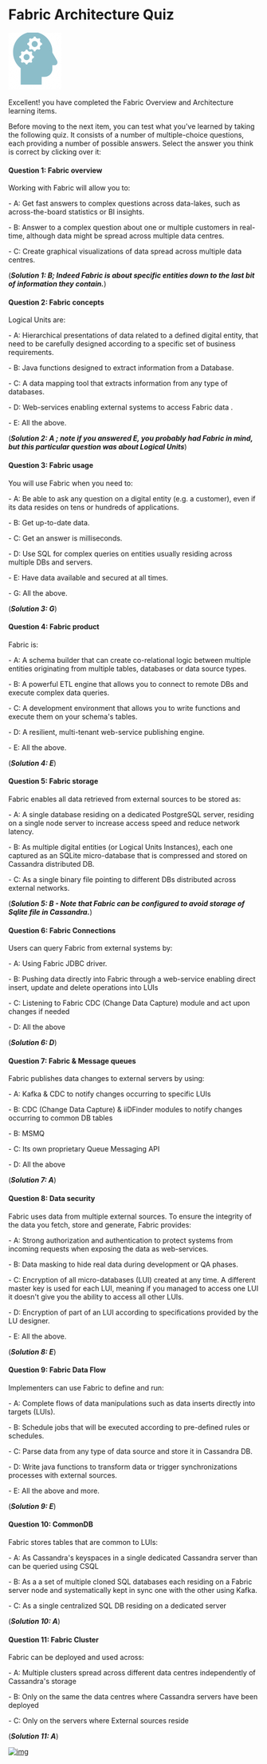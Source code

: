 # Fabric Architecture Quiz

![](/academy/Training_Level_1/03_fabric_basic_LU/images/Quiz.png) 



Excellent! you have completed the Fabric Overview and Architecture learning items.

 


Before moving to the next item, you can test what you've learned by taking the following quiz. It consists of a number of multiple-choice questions, each providing a number of possible answers. Select the answer you think is correct by clicking over it:




#### Question 1: Fabric overview

Working with Fabric will allow you to:


\-  A: Get fast answers to complex questions across data-lakes, such as across-the-board statistics or BI insights.


\-  B: Answer to a complex question about one or multiple customers in real-time, although data might be spread across multiple data centres.


\-  C: Create graphical visualizations of data spread across multiple data centres.


(***Solution 1: B; Indeed Fabric is about specific entities down to the last bit of information they contain.***)



#### Question 2: Fabric concepts

Logical Units are:


\- A: Hierarchical presentations of data related to a defined digital entity, that need to be carefully designed according to a specific set of business requirements.


\-  B: Java functions designed to extract information from a Database.  


\-  C: A data mapping tool that extracts information from any type of databases.


\-  D: Web-services enabling external systems to access Fabric data . 


\-  E: All the above.


(***Solution 2: A ; note if you answered E, you probably had Fabric in mind, but this particular question was about Logical Units***)

 

#### Question 3: Fabric usage

You will use Fabric when you need to:


\- A: Be able to ask any question on a digital entity (e.g. a customer), even if its data resides on tens or hundreds of applications.


\- B: Get up-to-date data.


\- C: Get an answer is milliseconds. 


\- D: Use SQL for complex queries on entities usually residing across multiple DBs and servers.


\- E: Have data available and secured at all times.


\- G: All the above.


(***Solution 3: G***)





#### Question 4: Fabric product

Fabric is:


\- A: A schema builder that can create co-relational logic between multiple entities originating from multiple tables, databases or data source types.


\- B: A powerful ETL engine that allows you to connect to remote DBs and execute complex data queries. 


\- C: A development environment that allows you to write functions and execute them on your schema's tables.

\- D: A resilient, multi-tenant web-service publishing engine. 

\- E: All the above.

(***Solution 4: E***)



#### Question 5: Fabric storage

Fabric enables all data retrieved from external sources to be stored as:


\- A: A single database residing on a dedicated PostgreSQL server, residing on a single node server to increase access speed and reduce network latency.


\- B: As multiple digital entities (or Logical Units Instances), each one captured as an SQLite micro-database that is compressed and stored on Cassandra distributed DB.


\- C: As a single binary file pointing to different DBs distributed across external networks.


 (***Solution 5: B - Note that Fabric can be configured to avoid storage of Sqlite file in Cassandra.***)



#### Question 6: Fabric Connections

Users can query Fabric from external systems by:


\- A: Using Fabric JDBC driver.


\- B: Pushing data directly into Fabric through a web-service enabling direct insert, update and delete operations into LUIs


\- C: Listening to Fabric CDC (Change Data Capture) module and act upon changes if needed


\- D: All the above


(***Solution 6: D***)



####  Question 7: Fabric & Message queues

Fabric publishes data changes to external servers by using:


\- A: Kafka & CDC to notify changes occurring to specific LUIs


\- B: CDC (Change Data Capture) & iiDFinder modules to notify changes occurring to common DB tables


\- B: MSMQ 


\- C: Its own proprietary Queue Messaging API


\- D: All the above


(***Solution 7: A***)



#### Question 8: Data security

Fabric uses data from multiple external sources. To ensure the integrity of the data you fetch, store and generate, Fabric provides:


\- A: Strong authorization and authentication to protect systems from incoming requests when exposing the data as web-services. 


\- B: Data masking to hide real data during development or QA phases.


\- C: Encryption of all micro-databases (LUI) created at any time. A different master key is used for each LUI, meaning if you managed to access one LUI it doesn't give you the ability to access all other LUIs.


\- D: Encryption of part of an LUI according to specifications provided by the LU designer. 


\- E: All the above.


(***Solution 8: E***)

 

#### Question 9: Fabric Data Flow

Implementers can use Fabric to define and run:


\- A: Complete flows of data manipulations such as data inserts directly into targets (LUIs).


\- B: Schedule jobs that will be executed according to pre-defined rules or schedules.


\- C: Parse data from any type of data source and store it in Cassandra DB.


\- D: Write java functions to transform data or trigger synchronizations processes with external sources.


\- E: All the above and more. 


(***Solution 9: E***)



#### Question 10: CommonDB

Fabric stores tables that are common to LUIs:


\- A: As Cassandra's keyspaces in a single dedicated Cassandra server than can be queried using CSQL  


\- B: As a a set of multiple cloned SQL databases each residing on a Fabric server node and systematically kept in sync one with the other using Kafka.

\- C: As a single centralized SQL DB residing on a dedicated server 

 (***Solution 10: A***)



#### Question 11: Fabric Cluster

Fabric can be deployed and used across:


\- A: Multiple clusters spread across different data centres independently of Cassandra's storage


\- B: Only on the same the data centres where Cassandra servers have been deployed


\- C: Only on the servers where External sources reside


 (***Solution 11: A***)



[![img](https://github.com/k2view-academy/K2View-Academy/raw/master/articles/images/Previous.png)](/academy/Training_Level_1/02_Fabric_Architecture/2_1_FabricArchitectureOverview.md)
